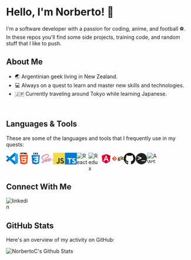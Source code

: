 # Hello, I'm Norberto! 👋

I'm a software developer with a passion for coding, anime, and football ⚽. In these repos you'll find some side projects, training code, and random stuff that I like to push.

## About Me

- 🌏 Argentinian geek living in New Zealand. 
- 💻 Always on a quest to learn and master new skills and technologies.
- 🇯🇵 Currently traveling around Tokyo while learning Japanese.

<br clear="left" />

## Languages & Tools
These are some of the languages and tools that I frequently use in my quests:

[<img align='left' alt='Visual Studio Code' width='32px' src='https://raw.githubusercontent.com/github/explore/80688e429a7d4ef2fca1e82350fe8e3517d3494d/topics/visual-studio-code/visual-studio-code.png' />][VS]
[<img align='left' alt='HTML' width='32px' src='https://raw.githubusercontent.com/github/explore/80688e429a7d4ef2fca1e82350fe8e3517d3494d/topics/html/html.png' />][HTML]
[<img align='left' alt='CSS' width='32px' src='https://raw.githubusercontent.com/github/explore/80688e429a7d4ef2fca1e82350fe8e3517d3494d/topics/css/css.png' />][CSS]
[<img align='left' alt='SASS' width='32px' src='https://raw.githubusercontent.com/github/explore/80688e429a7d4ef2fca1e82350fe8e3517d3494d/topics/sass/sass.png' />][SASS]
[<img align='left' alt='Javascript' width='32px' src='https://raw.githubusercontent.com/github/explore/80688e429a7d4ef2fca1e82350fe8e3517d3494d/topics/javascript/javascript.png' />][JS]
[<img align='left' alt='Typescript' width='32px' src='https://raw.githubusercontent.com/github/explore/80688e429a7d4ef2fca1e82350fe8e3517d3494d/topics/typescript/typescript.png' />][TS]
[<img align='left' alt='React' width='32px' src='https://github.com/NorbertoC/NorbertoC/assets/7739174/820bab56-e45b-4c00-803b-f156b08f65e2' />][React]
[<img align='left' alt='Redux' width='32px' src='https://redux.js.org/img/redux.svg' />][Redux]
[<img align='left' alt='Angular' width='32px' src='https://raw.githubusercontent.com/github/explore/80688e429a7d4ef2fca1e82350fe8e3517d3494d/topics/angular/angular.png' />][Angular]
[<img align='left' alt='GIT' width='32px' src='https://raw.githubusercontent.com/github/explore/80688e429a7d4ef2fca1e82350fe8e3517d3494d/topics/git/git.png' />][Git]
[<img align='left' alt='Github' width='32px' src='https://raw.githubusercontent.com/github/explore/78df643247d429f6cc873026c0622819ad797942/topics/github/github.png' />][Github]
[<img align='left' alt='Terminal' width='32px' src='https://raw.githubusercontent.com/github/explore/80688e429a7d4ef2fca1e82350fe8e3517d3494d/topics/terminal/terminal.png' />][Terminal]
[<img align='left' alt='AWS' width='36px' height='28px' src='https://images.idgesg.net/images/article/2018/11/aws_logo-100781597-large.jpg' />][AWS]

<br clear="left" />


## Connect With Me

[<img align='left' alt='linkedin' width='64px' src='https://img.icons8.com/clouds/100/000000/linkedin.png' />][linkedin]

<br clear="left" />

## GitHub Stats

Here's an overview of my activity on GitHub:

<img align="left" alt="NorbertoC's Github Stats" src="https://github-readme-stats.vercel.app/api?username=NorbertoC&show_icons=true&hide_border=true" />

<!-- LINKS -->

[linkedin]: www.linkedin.com/in/norberto-carosella87/
[instagram]: https://www.instagram.com/norberto.desu/

[VS]: https://code.visualstudio.com/
[HTML]: https://developer.mozilla.org/en-US/docs/Web/HTML
[CSS]: https://developer.mozilla.org/en-US/docs/Web/CSS
[SASS]: https://sass-lang.com/
[JS]: https://developer.mozilla.org/en-US/docs/Web/JavaScript
[TS]: https://www.typescriptlang.org/
[React]: https://react.dev/
[Redux]: https://redux.js.org/
[Angular]: https://angular.io/
[Aws]: https://aws.amazon.com/
[Git]: https://git-scm.com/
[Github]: https://github.com/
[Terminal]: https://help.ubuntu.com/community/UsingTheTerminal
